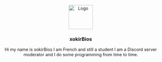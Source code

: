 
<br />
<p align="center">
  <a href="https://xokirbios.xyz">
    <img src="https://images-ext-1.discordapp.net/external/0UNcT7YY1rBUPgBGBD0x8MfgLWVhd6xQqP1zGXncMUw/%3Fsize%3D2048/https/cdn.discordapp.com/avatars/673152664145625088/a_a4b2f040998d14e5bfb6ae6a0c10792e.gif?width=508&height=508" alt="Logo" width="80" height="80">
  </a>

  <h3 align="center">xokirBios</h3>

  <p align="center">
   Hi my name is xokirBios I am French and still a student I am a Discord server moderator and I do some programming from time to time.
    <br />

